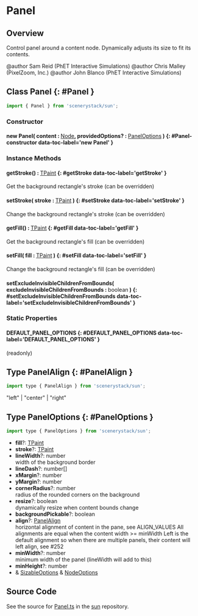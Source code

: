 # Panel

## Overview

Control panel around a content node.
Dynamically adjusts its size to fit its contents.

@author Sam Reid (PhET Interactive Simulations)
@author Chris Malley (PixelZoom, Inc.)
@author John Blanco (PhET Interactive Simulations)

## Class Panel {: #Panel }


```js
import { Panel } from 'scenerystack/sun';
```
### Constructor

#### new Panel( content : <span style="font-weight: 400;">[Node](../scenery/Node.md)</span>, providedOptions? : <span style="font-weight: 400;">[PanelOptions](../sun/Panel.md#PanelOptions)</span> ) {: #Panel-constructor data-toc-label='new Panel' }

### Instance Methods

#### getStroke() : <span style="font-weight: 400;">[TPaint](../scenery/TPaint.md)</span> {: #getStroke data-toc-label='getStroke' }

Get the background rectangle's stroke (can be overridden)

#### setStroke( stroke : <span style="font-weight: 400;">[TPaint](../scenery/TPaint.md)</span> ) {: #setStroke data-toc-label='setStroke' }

Change the background rectangle's stroke (can be overridden)

#### getFill() : <span style="font-weight: 400;">[TPaint](../scenery/TPaint.md)</span> {: #getFill data-toc-label='getFill' }

Get the background rectangle's fill (can be overridden)

#### setFill( fill : <span style="font-weight: 400;">[TPaint](../scenery/TPaint.md)</span> ) {: #setFill data-toc-label='setFill' }

Change the background rectangle's fill (can be overridden)

#### setExcludeInvisibleChildrenFromBounds( excludeInvisibleChildrenFromBounds : <span style="font-weight: 400;"><span style="color: hsla(calc(var(--md-hue) + 180deg),80%,40%,1);">boolean</span></span> ) {: #setExcludeInvisibleChildrenFromBounds data-toc-label='setExcludeInvisibleChildrenFromBounds' }

### Static Properties

#### DEFAULT_PANEL_OPTIONS {: #DEFAULT_PANEL_OPTIONS data-toc-label='DEFAULT_PANEL_OPTIONS' }

(readonly)



## Type PanelAlign {: #PanelAlign }


```js
import type { PanelAlign } from 'scenerystack/sun';
```


"left" | "center" | "right"



## Type PanelOptions {: #PanelOptions }


```js
import type { PanelOptions } from 'scenerystack/sun';
```


- **fill**?: [TPaint](../scenery/TPaint.md)
- **stroke**?: [TPaint](../scenery/TPaint.md)
- **lineWidth**?: <span style="color: hsla(calc(var(--md-hue) + 180deg),80%,40%,1);">number</span>
<br>  width of the background border
- **lineDash**?: <span style="color: hsla(calc(var(--md-hue) + 180deg),80%,40%,1);">number</span>[]
- **xMargin**?: <span style="color: hsla(calc(var(--md-hue) + 180deg),80%,40%,1);">number</span>
- **yMargin**?: <span style="color: hsla(calc(var(--md-hue) + 180deg),80%,40%,1);">number</span>
- **cornerRadius**?: <span style="color: hsla(calc(var(--md-hue) + 180deg),80%,40%,1);">number</span>
<br>  radius of the rounded corners on the background
- **resize**?: <span style="color: hsla(calc(var(--md-hue) + 180deg),80%,40%,1);">boolean</span>
<br>  dynamically resize when content bounds change
- **backgroundPickable**?: <span style="color: hsla(calc(var(--md-hue) + 180deg),80%,40%,1);">boolean</span>
- **align**?: [PanelAlign](../sun/Panel.md#PanelAlign)
<br>  horizontal alignment of content in the pane, see ALIGN_VALUES
  All alignments are equal when the content width &gt;= minWidth
  Left is the default alignment so when there are multiple panels, their content will left align, see #252
- **minWidth**?: <span style="color: hsla(calc(var(--md-hue) + 180deg),80%,40%,1);">number</span>
<br>  minimum width of the panel (lineWidth will add to this)
- **minHeight**?: <span style="color: hsla(calc(var(--md-hue) + 180deg),80%,40%,1);">number</span>
- &amp; [SizableOptions](../scenery/Sizable.md#SizableOptions) &amp; [NodeOptions](../scenery/Node.md#NodeOptions)




## Source Code

See the source for [Panel.ts](https://github.com/phetsims/sun/blob/main/js/Panel.ts) in the [sun](https://github.com/phetsims/sun) repository.
